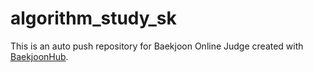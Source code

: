 # algorithm_study_sk
This is an auto push repository for Baekjoon Online Judge created with [BaekjoonHub](https://github.com/BaekjoonHub/BaekjoonHub).
